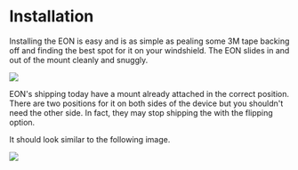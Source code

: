 # Installation

Installing the EON is easy and is as simple as pealing some 3M tape backing off and finding the best spot for it on your windshield.  The EON slides in and out of the mount cleanly and snuggly.  

![](../../.gitbook/assets/standard-base-front-and-back-3x.png)

EON's shipping today have a mount already attached in the correct position.  There are two positions for it on both sides of the device but you shouldn't need the other side.  In fact, they may stop shipping the with the flipping option.

It should look similar to the following image.

![](../../.gitbook/assets/outward-facing.png)



